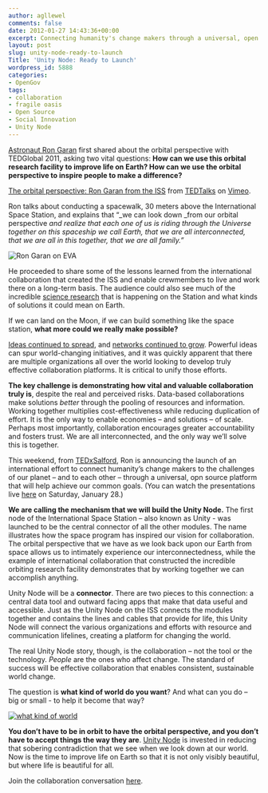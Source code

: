 ```yaml
---
author: agllewel
comments: false
date: 2012-01-27 14:43:36+00:00
excerpt: Connecting humanity's change makers through a universal, open source platform.
layout: post
slug: unity-node-ready-to-launch
Title: 'Unity Node: Ready to Launch'
wordpress_id: 5888
categories:
- OpenGov
tags:
- collaboration
- fragile oasis
- Open Source
- Social Innovation
- Unity Node
---
```


[Astronaut Ron Garan](http://www.fragileoasis.org/bloggernauts/Astro_Ron/) first shared about the orbital perspective with TEDGlobal 2011, asking two vital questions: **How can we use this orbital research facility to improve life on Earth? How can we use the orbital perspective to inspire people to make a difference?**



[The orbital perspective: Ron Garan from the ISS](http://vimeo.com/26440850) from [TEDTalks](http://vimeo.com/tedtalks) on [Vimeo](http://vimeo.com).

Ron talks about conducting a spacewalk, 30 meters above the International Space Station, and explains that “_we can look down _from our orbital perspective _and realize that each one of us is riding through the Universe together on this spaceship we call Earth, that we are all interconnected, that we are all in this together, that we are all family.”_


![Ron Garan on EVA](http://open.nasa.gov/wp-content/uploads/2012/01/ron-eva-300x199.jpg)


He proceeded to share some of the lessons learned from the international collaboration that created the ISS and enable crewmembers to live and work there on a long-term basis. The audience could also see much of the incredible [science research](http://www.nasa.gov/mission_pages/station/research/index.html) that is happening on the Station and what kinds of solutions it could mean on Earth.

If we can land on the Moon, if we can build something like the space station, **what more could we really make possible?**



[Ideas continued to spread](http://tedxtalks.ted.com/video/TedxVienna-Ron-Garan-The-Orbita), and [networks continued to grow](http://www.fragileoasis.org/). Powerful ideas can spur world-changing initiatives, and it was quickly apparent that there are multiple organizations all over the world looking to develop truly effective collaboration platforms. It is critical to unify those efforts.

**The key challenge is demonstrating how vital and valuable collaboration truly is**, despite the real and perceived risks. Data-based collaborations make solutions _better_ through the pooling of resources and information. Working together multiplies cost-effectiveness while reducing duplication of effort. It is the only way to enable economies – and solutions – of scale. Perhaps most importantly, collaboration encourages greater accountability and fosters trust. We are all interconnected, and the only way we’ll solve this is together.

This weekend, from [TEDxSalford](http://www.tedxsalford.com/), Ron is announcing the launch of an international effort to connect humanity’s change makers to the challenges of our planet – and to each other – through a universal, opn source platform that will help achieve our common goals. (You can watch the presentations live [here](http://www.tedxsalford.com/live) on Saturday, January 28.)

**We are calling the mechanism that we will build the Unity Node.** The first node of the International Space Station – also known as Unity - was launched to be the central connector of all the other modules. The name illustrates how the space program has inspired our vision for collaboration. The orbital perspective that we have as we look back upon our Earth from space allows us to intimately experience our interconnectedness, while the example of international collaboration that constructed the incredible orbiting research facility demonstrates that by working together we can accomplish anything.

Unity Node will be a **connector**. There are two pieces to this connection: a central data tool and outward facing apps that make that data useful and accessible. Just as the Unity Node on the ISS connects the modules together and contains the lines and cables that provide for life, this Unity Node will connect the various organizations and efforts with resource and communication lifelines, creating a platform for changing the world.

The real Unity Node story, though, is the collaboration – not the tool or the technology. _People_ are the ones who affect change. The standard of success will be effective collaboration that enables consistent, sustainable world change.

The question is **what kind of world do you want**? And what can you do – big or small - to help it become that way?


[![what kind of world](http://open.nasa.gov/wp-content/uploads/2012/01/what-kind-of-world-300x225.jpg)](http://open.nasa.gov/wp-content/uploads/2012/01/what-kind-of-world.jpg)


**You don’t have to be in orbit to have the orbital perspective, and you don’t have to accept things the way they are**. [Unity Node](http://unitynode.org/) is invested in reducing that sobering contradiction that we see when we look down at our world. Now is the time to improve life on Earth so that it is not only visibly beautiful, but where life is beautiful for all.

Join the collaboration conversation [here](https://plus.google.com/109250090343898806771/posts).
